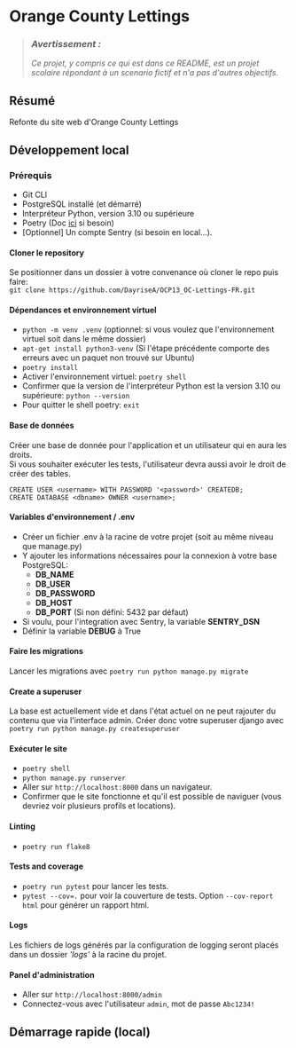 # Orange County Lettings

> ### ***Avertissement :***
> *Ce projet, y compris ce qui est dans ce README, est un projet scolaire répondant à un scenario 
> fictif et n'a pas d'autres objectifs.*

## Résumé

Refonte du site web d'Orange County Lettings

## Développement local

### Prérequis

- Git CLI
- PostgreSQL installé (et démarré)
- Interpréteur Python, version 3.10 ou supérieure
- Poetry (Doc [ici](https://python-poetry.org/docs/) si besoin)
- [Optionnel] Un compte Sentry (si besoin en local...).


#### Cloner le repository

Se positionner dans un dossier à votre convenance où cloner le repo puis faire:  
`git clone https://github.com/DayriseA/OCP13_OC-Lettings-FR.git`

#### Dépendances et environnement virtuel

- `python -m venv .venv` (optionnel: si vous voulez que l'environnement virtuel soit dans le même dossier)
- `apt-get install python3-venv` (Si l'étape précédente comporte des erreurs avec un paquet non trouvé sur Ubuntu)
- `poetry install`
- Activer l'environnement virtuel: `poetry shell`
- Confirmer que la version de l'interpréteur Python est la version 3.10 ou supérieure: `python --version`
- Pour quitter le shell poetry: `exit`

#### Base de données

Créer une base de donnée pour l'application et un utilisateur qui en aura les droits.  
Si vous souhaiter exécuter les tests, l'utilisateur devra aussi avoir le droit de créer des tables.
```psql
CREATE USER <username> WITH PASSWORD '<password>' CREATEDB;
CREATE DATABASE <dbname> OWNER <username>;
```

#### Variables d'environnement / .env

- Créer un fichier .env à la racine de votre projet (soit au même niveau que manage.py)
- Y ajouter les informations nécessaires pour la connexion à votre base PostgreSQL:
  * **DB_NAME**
  * **DB_USER**
  * **DB_PASSWORD**
  * **DB_HOST**
  * **DB_PORT** (Si non défini: 5432 par défaut)
- Si voulu, pour l'integration avec Sentry, la variable **SENTRY_DSN**
- Définir la variable **DEBUG** à True

#### Faire les migrations

Lancer les migrations avec `poetry run python manage.py migrate`

#### Create a superuser

La base est actuellement vide et dans l'état actuel on ne peut rajouter du contenu que via l'interface admin.
Créer donc votre superuser django avec `poetry run python manage.py createsuperuser`

#### Exécuter le site

- `poetry shell`
- `python manage.py runserver`
- Aller sur `http://localhost:8000` dans un navigateur.
- Confirmer que le site fonctionne et qu'il est possible de naviguer (vous devriez voir plusieurs profils et locations).

#### Linting

- `poetry run flake8`

#### Tests and coverage

- `poetry run pytest` pour lancer les tests.
- `pytest --cov=.` pour voir la couverture de tests. Option `--cov-report html` pour générer un rapport html.

#### Logs

Les fichiers de logs générés par la configuration de logging seront placés dans un dossier *'logs'* 
à la racine du projet.

#### Panel d'administration

- Aller sur `http://localhost:8000/admin`
- Connectez-vous avec l'utilisateur `admin`, mot de passe `Abc1234!`


## Démarrage rapide (local)